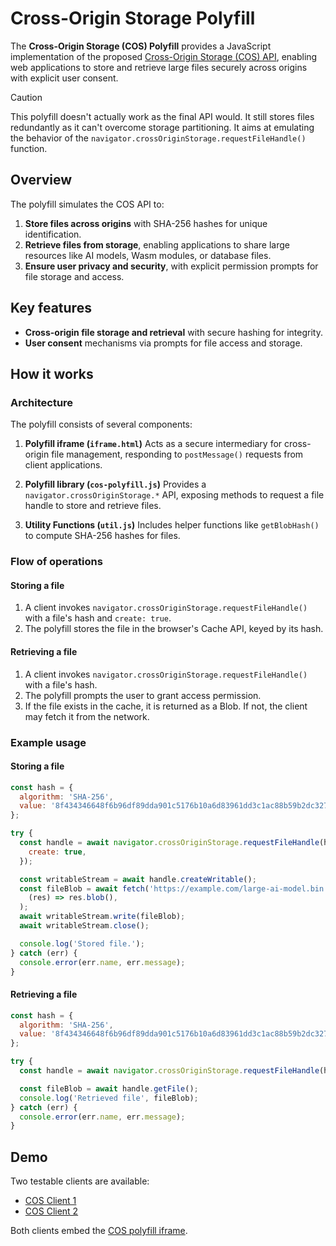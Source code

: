 # Cross-Origin Storage Polyfill

The **Cross-Origin Storage (COS) Polyfill** provides a JavaScript implementation of the proposed [Cross-Origin Storage (COS) API](https://github.com/explainers-by-googlers/cross-origin-storage), enabling web applications to store and retrieve large files securely across origins with explicit user consent.

> [!CAUTION]
> This polyfill doesn't actually work as the final API would. It still stores files redundantly as it can't overcome storage partitioning. It aims at emulating the behavior of the `navigator.crossOriginStorage.requestFileHandle()` function.

## Overview

The polyfill simulates the COS API to:

1. **Store files across origins** with SHA-256 hashes for unique identification.
2. **Retrieve files from storage**, enabling applications to share large resources like AI models, Wasm modules, or database files.
3. **Ensure user privacy and security**, with explicit permission prompts for file storage and access.

## Key features

- **Cross-origin file storage and retrieval** with secure hashing for integrity.
- **User consent** mechanisms via prompts for file access and storage.

## How it works

### Architecture

The polyfill consists of several components:

1. **Polyfill iframe (`iframe.html`)**
   Acts as a secure intermediary for cross-origin file management, responding to `postMessage()` requests from client applications.

1. **Polyfill library (`cos-polyfill.js`)**
   Provides a `navigator.crossOriginStorage.*` API, exposing methods to request a file handle to store and retrieve files.

1. **Utility Functions (`util.js`)**
   Includes helper functions like `getBlobHash()` to compute SHA-256 hashes for files.

### Flow of operations

#### Storing a file

1. A client invokes `navigator.crossOriginStorage.requestFileHandle()` with a file's hash and `create: true`.
1. The polyfill stores the file in the browser's Cache API, keyed by its hash.

#### Retrieving a file

1. A client invokes `navigator.crossOriginStorage.requestFileHandle()` with a file's hash.
1. The polyfill prompts the user to grant access permission.
1. If the file exists in the cache, it is returned as a Blob. If not, the client may fetch it from the network.

### Example usage

#### Storing a file

```js
const hash = {
  algorithm: 'SHA-256',
  value: '8f434346648f6b96df89dda901c5176b10a6d83961dd3c1ac88b59b2dc327aa4',
};

try {
  const handle = await navigator.crossOriginStorage.requestFileHandle(hash, {
    create: true,
  });

  const writableStream = await handle.createWritable();
  const fileBlob = await fetch('https://example.com/large-ai-model.bin').then(
    (res) => res.blob(),
  );
  await writableStream.write(fileBlob);
  await writableStream.close();

  console.log('Stored file.');
} catch (err) {
  console.error(err.name, err.message);
}
```

#### Retrieving a file

```javascript
const hash = {
  algorithm: 'SHA-256',
  value: '8f434346648f6b96df89dda901c5176b10a6d83961dd3c1ac88b59b2dc327aa4',
};

try {
  const handle = await navigator.crossOriginStorage.requestFileHandle(hash);

  const fileBlob = await handle.getFile();
  console.log('Retrieved file', fileBlob);
} catch (err) {
  console.error(err.name, err.message);
}
```

## Demo

Two testable clients are available:

- [COS Client 1](https://cos-client1.glitch.me/)
- [COS Client 2](https://cos-client2.glitch.me/)

Both clients embed the [COS polyfill iframe](https://explainers-by-googlers.github.io/cross-origin-storage/polyfill/iframe.html).
